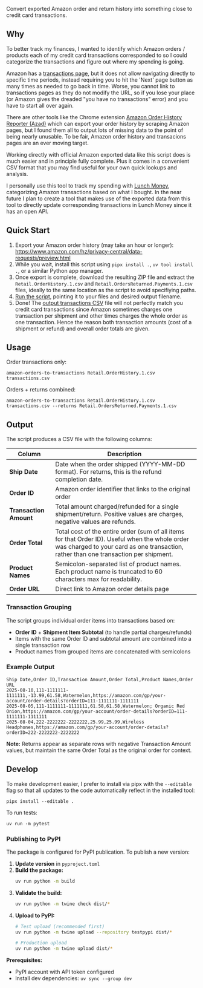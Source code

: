 Convert exported Amazon order and return history into something close to credit card transactions.

## Why
To better track my finances, I wanted to identify which Amazon orders / products each of my credit card transactions corresponded to so I could categorize the transactions and figure out where my spending is going.

Amazon has a [transactions page](https://www.amazon.com/cpe/yourpayments/transactions), but it does not allow navigating directly to specific time periods, instead requiring you to hit the 'Next' page button as many times as needed to go back in time. Worse, you cannot link to transactions pages as they do not modify the URL, so if you lose your place (or Amazon gives the dreaded "you have no transactions" error) and you have to start all over again.

There are other tools like the Chrome extension [Amazon Order History Reporter (Azad)](https://github.com/philipmulcahy/azad) which can export your order history by scraping Amazon pages, but I found them all to output lots of missing data to the point of being nearly unusable. To be fair, Amazon order history and transacions pages are an ever moving target. 

Working directly with official Amazon exported data like this script does is much easier and in principle fully complete. Plus it comes in a convenient CSV format that you may find useful for your own quick lookups and analysis.

I personally use this tool to track my spending with [Lunch Money](https://lunchmoney.app/), categorizing Amazon transactions based on what I bought. In the near future I plan to create a tool that makes use of the exported data from this tool to directly update corresponding transactions in Lunch Money since it has an open API.

## Quick Start

1. Export your Amazon order history (may take an hour or longer): https://www.amazon.com/hz/privacy-central/data-requests/preview.html
1. While you wait, install this script using `pipx install .`, `uv tool install .`, or a similar Python app manager.
1. Once export is complete, download the resulting ZIP file and extract the `Retail.OrderHistory.1.csv` and `Retail.OrdersReturned.Payments.1.csv` files, ideally to the same location as the script to avoid specifiying paths.
1. [Run the script](#usage), pointing it to your files and desired output filename.
1. Done! The [output transactions CSV](#output) file will not perfectly match you credit card transactions since Amazon sometimes charges one transaction per shipment and other times charges the whole order as one transaction. Hence the reason both transaction amounts (cost of a shipment or refund) and overall order totals are given.

## Usage

Order transactions only:

```
amazon-orders-to-transactions Retail.OrderHistory.1.csv transactions.csv
```

Orders + returns combined:

```
amazon-orders-to-transactions Retail.OrderHistory.1.csv transactions.csv --returns Retail.OrdersReturned.Payments.1.csv
```

## Output

The script produces a CSV file with the following columns:

| Column | Description |
|--------|-------------|
| **Ship Date** | Date when the order shipped (YYYY-MM-DD format). For returns, this is the refund completion date. |
| **Order ID** | Amazon order identifier that links to the original order |
| **Transaction Amount** | Total amount charged/refunded for a single shipment/return. Positive values are charges, negative values are refunds. |
| **Order Total** | Total cost of the entire order (sum of all items for that Order ID). Useful when the whole order was charged to your card as one transaction, rather than one transaction per shipment. |
| **Product Names** | Semicolon-separated list of product names. Each product name is truncated to 60 characters max for readability. |
| **Order URL** | Direct link to Amazon order details page |

### Transaction Grouping

The script groups individual order items into transactions based on:
- **Order ID** + **Shipment Item Subtotal** (to handle partial charges/refunds)
- Items with the same Order ID and subtotal amount are combined into a single transaction row
- Product names from grouped items are concatenated with semicolons

### Example Output

```csv
Ship Date,Order ID,Transaction Amount,Order Total,Product Names,Order URL
2025-08-10,111-1111111-1111111,-13.99,61.58,Watermelon,https://amazon.com/gp/your-account/order-details?orderID=111-1111111-1111111
2025-08-05,111-1111111-1111111,61.58,61.58,Watermelon; Organic Red Onion,https://amazon.com/gp/your-account/order-details?orderID=111-1111111-1111111
2025-08-04,222-2222222-2222222,25.99,25.99,Wireless Headphones,https://amazon.com/gp/your-account/order-details?orderID=222-2222222-2222222
```

**Note:** Returns appear as separate rows with negative Transaction Amount values, but maintain the same Order Total as the original order for context.

## Develop

To make development easier, I prefer to install via pipx with the `--editable`
flag so that all updates to the code automatically reflect in the installed
tool:

```
pipx install --editable .
```

To run tests:

```
uv run -m pytest
```

### Publishing to PyPI

The package is configured for PyPI publication. To publish a new version:

1. **Update version** in `pyproject.toml`
1. **Build the package:**
   ```bash
   uv run python -m build
   ```
1. **Validate the build:**
   ```bash
   uv run python -m twine check dist/*
   ```
1. **Upload to PyPI:**
   ```bash
   # Test upload (recommended first)
   uv run python -m twine upload --repository testpypi dist/*
   
   # Production upload
   uv run python -m twine upload dist/*
   ```

**Prerequisites:**
- PyPI account with API token configured
- Install dev dependencies: `uv sync --group dev`
